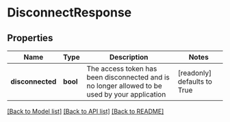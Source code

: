 # DisconnectResponse


## Properties
Name | Type | Description | Notes
------------ | ------------- | ------------- | -------------
**disconnected** | **bool** | The access token has been disconnected and is no longer allowed to be used by your application | [readonly] defaults to True

[[Back to Model list]](../README.md#documentation-for-models) [[Back to API list]](../README.md#documentation-for-api-endpoints) [[Back to README]](../README.md)


